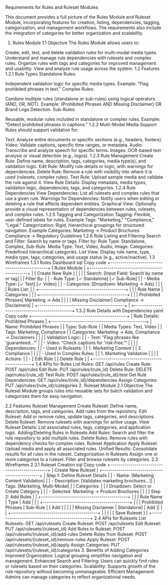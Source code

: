 Requirements for Rules and Ruleset Modules


This document provides a full picture of the Rules Module and Ruleset Module, incorporating features for creation, listing, dependencies, tagging, categorization, and management workflows. The requirements also include the integration of categories for better organization and scalability.

1. Rules Module
1.1 Objective
The Rules Module allows users to:

Create, edit, test, and delete validation rules for multi-modal media types.
Understand and manage rule dependencies with rulesets and complex rules.
Organize rules with tags and categories for improved management and usability.
View and analyze rule usage across the system.
1.2 Features
1.2.1 Rule Types
Standalone Rules:

Independent validation logic for specific media types.
Example: "Flag prohibited phrases in text."
Complex Rules:

Combine multiple rules (standalone or sub-rules) using logical operators (AND, OR, NOT).
Example: (Prohibited Phrases AND Missing Disclaimer) OR Brand Logo Detection.
Sub-Rules:

Reusable, modular rules included in standalone or complex rules.
Example: "Detect prohibited phrases in captions."
1.2.2 Multi-Modal Media Support
Rules should support validation for:

Text: Analyze entire documents or specific sections (e.g., headers, footers).
Video: Validate captions, specific time ranges, or metadata.
Audio: Transcribe and analyze speech for specific terms.
Images: OCR-based text analysis or visual detection (e.g., logos).
1.2.3 Rule Management
Create Rule:
Define name, description, tags, categories, media type(s), and validation logic.
Edit Rule:
Modify rule details or logic, with warnings for dependencies.
Delete Rule:
Remove a rule with visibility into where it is used (rulesets, complex rules).
Test Rule:
Upload sample media and validate the rule against it.
View Rule Details:
Display metadata, media types, validation logic, dependencies, tags, and categories.
1.2.4 Rule Dependencies
View Dependencies:
List all rulesets and complex rules that use a given rule.
Warnings for Dependencies:
Notify users when editing or deleting a rule that affects dependent entities.
Graphical View:
Optionally provide a visual representation of dependencies between rules, rulesets, and complex rules.
1.2.5 Tagging and Categorization
Tagging:
Flexible, user-defined labels for rules.
Example Tags: "Marketing," "Compliance," "Legal."
Categorization:
Rigid, hierarchical groupings for structured navigation.
Example Categories:
Marketing → Product Brochures
Compliance → Regulatory Guidelines
1.2.6 Rule Listing and Filtering
Search and Filter:
Search by name or tags.
Filter by:
Rule Type: Standalone, Complex, Sub-Rule.
Media Type: Text, Video, Audio, Image.
Categories: Predefined hierarchical categories.
List View:
Display rule name, type, media type, tags, categories, and usage status (e.g., active/inactive).
1.3 Wireframes
1.3.1 Rules Dashboard
sql
Copy code
+-----------------------------------------------+
| Rules Module                                  |
+-----------------------------------------------+
| [ Create New Rule ]                           |
|                                               |
| Search: [Input Field: Search by name or tag]  |
| Filter By:                                    |
| - Rule Type: [✓ Standalone] [✓ Sub-Rule]      |
| - Media Type: [✓ Text] [✓ Video]              |
| - Categories: [Dropdown: Marketing → Ads]     |
|                                               |
| Rules List:                                   |
| +-------------------------------------------+ |
| | Rule Name         | Categories           | |
| +-------------------------------------------+ |
| | Prohibited Phrases| Marketing → Ads      | |
| | Missing Disclaimer| Compliance → Disclaimers|
| +-------------------------------------------+ |
+-----------------------------------------------+
1.3.2 Rule Details with Dependencies
yaml
Copy code
+-----------------------------------------------+
| Rule Details: Prohibited Phrases              |
+-----------------------------------------------+
| Name: Prohibited Phrases                      |
| Type: Sub-Rule                                |
| Media Types: Text, Video                      |
| Tags: Marketing, Compliance                   |
| Categories: Marketing → Ads, Compliance → Disclaimers |
|                                               |
| Validation Logic:                             |
| - Text: "Flag phrases like 'guaranteed...'"   |
| - Video: "Check captions for 'risk-free.'"    |
|                                               |
| Dependencies:                                 |
| - Used in Rulesets:                           |
|   1. Marketing Content                        |
|   2. Compliance                               |
|                                               |
| - Used in Complex Rules:                      |
|   1. Marketing Validation                     |
|                                               |
| Actions:                                      |
| - [ Edit Rule ] [ Delete Rule ]               |
+-----------------------------------------------+
1.4 APIs for Rules
List Rules: GET /api/rules
Create Rule: POST /api/rules
Edit Rule: PUT /api/rules/{rule_id}
Delete Rule: DELETE /api/rules/{rule_id}
Test Rule: POST /api/rules/{rule_id}/test
Get Rule Dependencies: GET /api/rules/{rule_id}/dependencies
Assign Categories: PUT /api/rules/{rule_id}/categories
2. Ruleset Module
2.1 Objective
The Ruleset Module groups rules into reusable sets for batch validation and categorizes them for easy navigation.

2.2 Features
Ruleset Management
Create Ruleset:
Define name, description, tags, and categories.
Add rules from the repository.
Edit Ruleset:
Add or remove rules, update tags, categories, and descriptions.
Delete Ruleset:
Remove rulesets with warnings for active usage.
View Ruleset Details:
List associated rules, tags, categories, and application logic.
Adding/Deleting Rules in Rulesets
Add Rules:
Search and filter the rule repository to add multiple rules.
Delete Rules:
Remove rules with dependency checks for complex rules.
Ruleset Application
Apply Ruleset:
Upload media and apply all associated rules.
Unified Results:
Consolidate results for all rules in the ruleset.
Categorization in Rulesets
Assign one or more categories to a ruleset.
Filter and browse rulesets by categories.
2.3 Wireframes
2.3.1 Ruleset Creation
sql
Copy code
+-----------------------------------------------+
| Create New Ruleset                            |
+-----------------------------------------------+
| Step 1: Define Ruleset Details                |
| - Name: [Marketing Content Validation]        |
| - Description: [Validates marketing brochures...]|
| Tags: [Marketing, Multi-Modal]                |
| Categories:                                   |
| [ Dropdown: Select or Create Category ]       |
| - Selected: Marketing → Product Brochures     |
|                                               |
| Step 2: Add Rules                             |
| +-------------------------------------------+ |
| | Rule Name            | Type     | Add     | |
| +-------------------------------------------+ |
| | Prohibited Phrases   | Sub-Rule | [ Add ] | |
| | Missing Disclaimer   | Standalone| [ Add ]| |
| +-------------------------------------------+ |
|                                               |
| [ Save Ruleset ]                              |
+-----------------------------------------------+
2.4 APIs for Rulesets
List Rulesets: GET /api/rulesets
Create Ruleset: POST /api/rulesets
Edit Ruleset: PUT /api/rulesets/{ruleset_id}
Add Rules to Ruleset: POST /api/rulesets/{ruleset_id}/add-rules
Delete Rules from Ruleset: POST /api/rulesets/{ruleset_id}/remove-rules
Apply Ruleset: POST /api/rulesets/{ruleset_id}/apply
Assign Categories: PUT /api/rulesets/{ruleset_id}/categories
3. Benefits of Adding Categories
Improved Organization:
Logical grouping simplifies navigation and management.
Enhanced Search and Filtering:
Users can quickly find rules or rulesets based on their categories.
Scalability:
Supports growth of the rule repository without becoming unmanageable.
Efficient Management:
Admins can manage categories to reflect organizational needs.